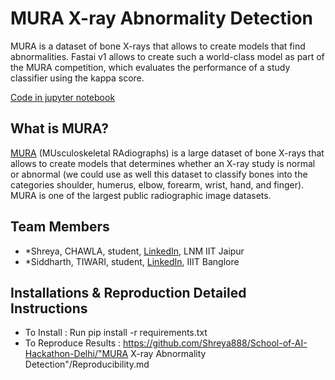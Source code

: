 # MURA X-ray Abnormality Detection
MURA is a dataset of bone X-rays that allows to create models that find abnormalities.  Fastai v1 allows to create such a world-class model as part of the MURA competition, which evaluates the performance of a study classifier using the kappa score.

[Code in jupyter notebook]()

## What is MURA?
[MURA](https://stanfordmlgroup.github.io/competitions/mura/) (MUsculoskeletal RAdiographs) is a large dataset of bone X-rays that allows to create models that determines whether an X-ray study is normal or abnormal (we could use as well this dataset to classify bones into the categories shoulder, humerus, elbow, forearm, wrist, hand, and finger). MURA is one of the largest public radiographic image datasets.

## Team Members
- *Shreya, CHAWLA, student, [LinkedIn](https://www.linkedin.com/in/shreyachawla1998/), LNM IIT Jaipur
- *Siddharth, TIWARI, student, [LinkedIn](https://www.linkedin.com/in/siddharthtiwari01/), IIIT Banglore

## Installations & Reproduction Detailed Instructions

- To Install : Run pip install -r requirements.txt
- To Reproduce Results : https://github.com/Shreya888/School-of-AI-Hackathon-Delhi/"MURA X-ray Abnormality Detection"/Reproducibility.md
